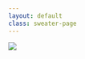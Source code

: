 ```yaml
---
layout: default
class: sweater-page
---	
```


<section class="row sweater" data-sweater="{{ page.sweater_id }}"> 
	<div class="col-xs-12 col-sm-4">
		<img class="sweater-image" src="{{ page.image | absolute_url }}">
	</div>
	<div class="col-xs-12 col-sm-8">
	</div>
</section>

